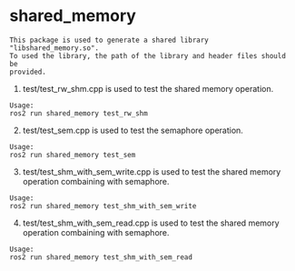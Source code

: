 # shared_memory
```
This package is used to generate a shared library "libshared_memory.so".
To used the library, the path of the library and header files should be
provided.
```

1. test/test_rw_shm.cpp is used to test the shared memory operation.
```
Usage:
ros2 run shared_memory test_rw_shm
```

2. test/test_sem.cpp is used to test the semaphore operation.
```
Usage:
ros2 run shared_memory test_sem
```

3. test/test_shm_with_sem_write.cpp is used to test the shared memory operation
    combaining with semaphore.
```
Usage:
ros2 run shared_memory test_shm_with_sem_write
```

4. test/test_shm_with_sem_read.cpp is used to test the shared memory operation
    combaining with semaphore.
```
Usage:
ros2 run shared_memory test_shm_with_sem_read
```

